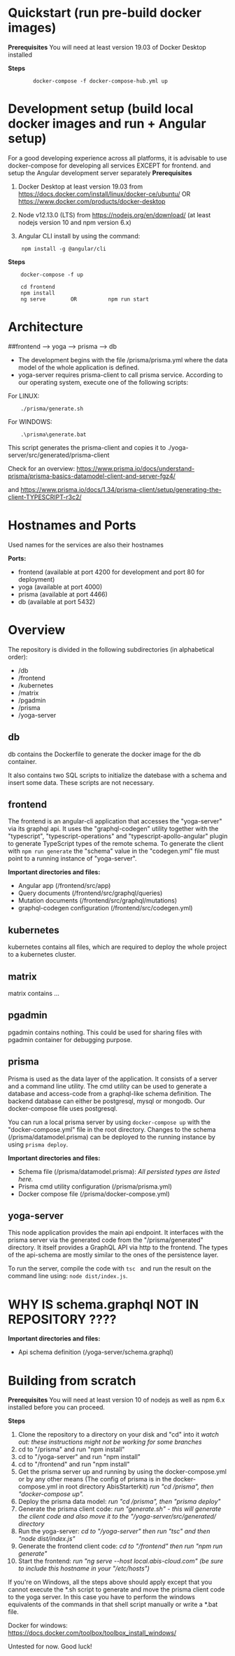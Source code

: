 # Quickstart (run pre-build docker images)
**Prerequisites**
You will need at least version 19.03 of Docker Desktop installed

**Steps**

            docker-compose -f docker-compose-hub.yml up

# Development setup (build local docker images and run + Angular setup)
For a good developing experience across all platforms, it is advisable to use docker-compose for developing all services EXCEPT for frontend.
and setup the Angular development server separately
**Prerequisites**
1. Docker Desktop at least version 19.03 from https://docs.docker.com/install/linux/docker-ce/ubuntu/ OR https://www.docker.com/products/docker-desktop
2. Node v12.13.0 (LTS) from https://nodejs.org/en/download/   (at least nodejs version 10 and npm version 6.x)
3. Angular CLI install by using the command:
        
        npm install -g @angular/cli

**Steps**

        docker-compose -f up
        
        cd frontend
        npm install
        ng serve        OR          npm run start

# Architecture
##frontend --> yoga --> prisma --> db

* The development begins with the file /prisma/prisma.yml where the data model of the whole application is defined.
* yoga-server requires prisma-client to call prisma service. According to our operating system, execute one of the following scripts:

For LINUX:

        ./prisma/generate.sh

For WINDOWS:

        .\prisma\generate.bat

This script generates the prisma-client and copies it to ./yoga-server/src/generated/prisma-client

Check for an overview: https://www.prisma.io/docs/understand-prisma/prisma-basics-datamodel-client-and-server-fgz4/

and https://www.prisma.io/docs/1.34/prisma-client/setup/generating-the-client-TYPESCRIPT-r3c2/


# Hostnames and Ports
Used names for the services are also their hostnames

**Ports:**
* frontend (available at port 4200 for development and port 80 for deployment)
* yoga (available at port 4000)
* prisma (available at port 4466)
* db (available at port 5432)






# Overview
The repository is divided in the following subdirectories (in alphabetical order):
* /db
* /frontend
* /kubernetes
* /matrix
* /pgadmin
* /prisma
* /yoga-server

## db
db contains the Dockerfile to generate the docker image for the db container.

It also contains two SQL scripts to initialize the datebase with a schema and insert some data. These scripts are not necessary.

## frontend
The frontend is an angular-cli application that accesses the "yoga-server" via its graphql api. It uses the "graphql-codegen" utility together with the "typescript", "typescript-operations" and "typescript-apollo-angular" plugin to generate TypeScript types of the remote schema. To generate the client with ```npm run generate``` the "schema" value in the "codegen.yml" file must point to a running instance of "yoga-server".

**Important directories and files:**
* Angular app (/frontend/src/app)
* Query documents (/frontend/src/graphql/queries)
* Mutation documents (/frontend/src/graphql/mutations)
* graphql-codegen configuration (/frontend/src/codegen.yml)

## kubernetes
kubernetes contains all files, which are required to deploy the whole project to a kubernetes cluster.

## matrix
matrix contains ...

## pgadmin
pgadmin contains nothing. This could be used for sharing files with pgadmin container for debugging purpose.

## prisma
Prisma is used as the data layer of the application. It consists of a server and a command line utility. The cmd utility can be used to generate a database and access-code from a graphql-like schema definition. The backend database can either be postgresql, mysql or mongodb. Our docker-compose file uses postgresql.

You can run a local prisma server by using ```docker-compose up``` with the "docker-compose.yml" file in the root directory.
Changes to the schema (/prisma/datamodel.prisma) can be deployed to the running instance by using ```prisma deploy```.

**Important directories and files:**
* Schema file (/prisma/datamodel.prisma):
_All persisted types are listed here._
* Prisma cmd utility configuration (/prisma/prisma.yml)
* Docker compose file (/prisma/docker-compose.yml)

## yoga-server
This node application provides the main api endpoint. It interfaces with the prisma server via the generated code from the "/prisma/generated" directory. It itself provides a GraphQL API via http to the frontend. The types of the api-schema are mostly similar to the ones of the persistence layer. 

To run the server, compile the code with ``tsc `` and run the result on the command line using: ```node dist/index.js```.

# WHY IS schema.graphql NOT IN REPOSITORY ????
**Important directories and files:**
* Api schema definition (/yoga-server/schema.graphql)


# Building from scratch
**Prerequisites**
You will need at least version 10 of nodejs as well as npm 6.x installed before you can proceed.

**Steps**
1. Clone the repository to a directory on your disk and "cd" into it 
_watch out: these instructions might not be working for some branches_
2. cd to "/prisma" and run "npm install"
3. cd to "/yoga-server" and run "npm install"
4. cd to "/frontend" and run "npm install"
5. Get the prisma server up and running by using the docker-compose.yml or by any other means (The config of prisma is in the docker-compose.yml in root directory AbisStarterkit)
_run "cd /prisma", then "docker-compose up"._
6. Deploy the prisma data model:
_run "cd /prisma", then "prisma deploy"_
7. Generate the prisma client code:
_run "generate.sh" - this will generate the client code and also move it to the "/yoga-server/src/generated/ directory_
8. Run the yoga-server:
_cd to "/yoga-server" then run "tsc" and then "node dist/index.js"_
9. Generate the frontend client code:
_cd to "/frontend" then run "npm run generate"_
10. Start the frontend:
_run "ng serve --host local.abis-cloud.com" (be sure to include this hostname in your "/etc/hosts")_

If you're on Windows, all the steps above should apply except that you cannot execute the *.sh script to generate and move the prisma client code to the yoga server. In this case you have to perform the windows equivalents of the commands in that shell script manually or write a *.bat file.

Docker for windows: https://docs.docker.com/toolbox/toolbox_install_windows/

Untested for now. Good luck!



